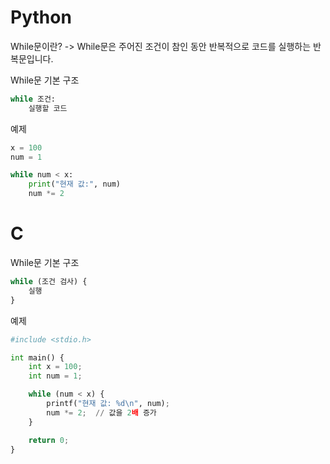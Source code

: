 # Python
While문이란?
	-> While문은 주어진 조건이  참인 동안 반복적으로 코드를 실행하는 반복문입니다.

While문 기본 구조
```python
while 조건:
    실행할 코드
```
예제
```python
x = 100
num = 1

while num < x:
    print("현재 값:", num)
    num *= 2
```

# C
While문 기본 구조
```python
while (조건 검사) {
    실행
}
```
예제
```python
#include <stdio.h>

int main() {
    int x = 100;
    int num = 1;

    while (num < x) {
        printf("현재 값: %d\n", num);
        num *= 2;  // 값을 2배 증가
    }

    return 0;
}
```
